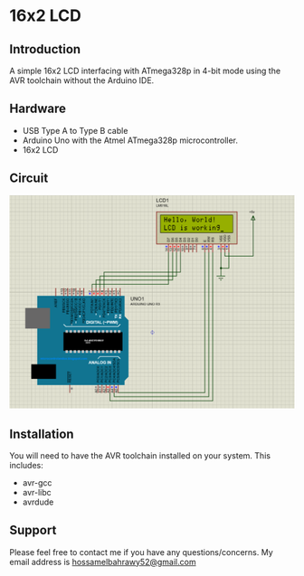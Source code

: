 16x2 LCD
================

Introduction
------------
A simple 16x2 LCD interfacing with ATmega328p in 4-bit mode using the AVR toolchain without the Arduino IDE.

Hardware
--------
* USB Type A to Type B cable
* Arduino Uno with the Atmel ATmega328p microcontroller.
* 16x2 LCD

Circuit
--------
![LED_Matrix](Circuit/LCD.PNG)

Installation
------------
You will need to have the AVR toolchain installed on your system. This includes:
* avr-gcc
* avr-libc
* avrdude

Support
------
Please feel free to contact me if you have any questions/concerns. My email address is hossamelbahrawy52@gmail.com
